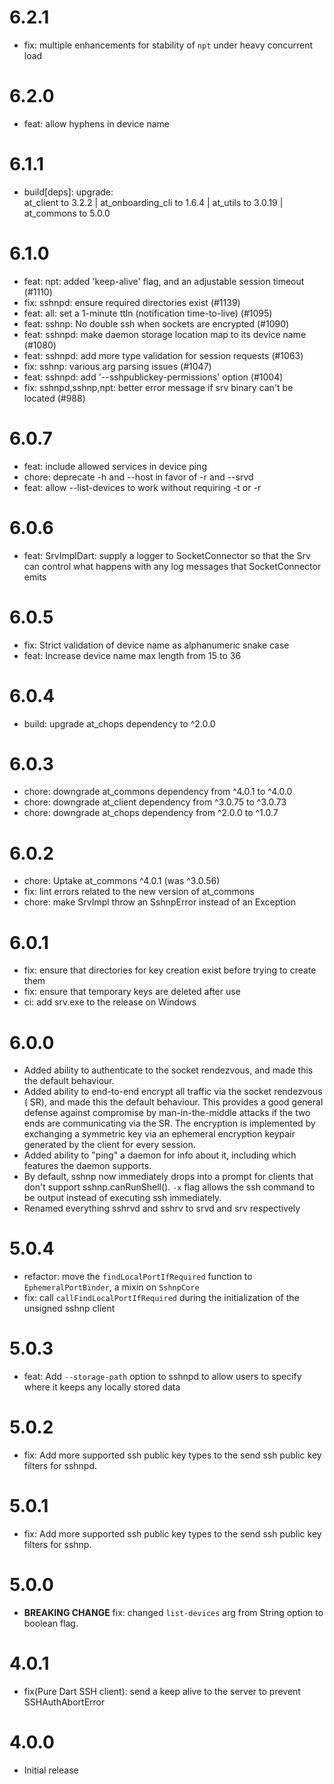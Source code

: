 # 6.2.1
- fix: multiple enhancements for stability of `npt` under heavy concurrent load
# 6.2.0
- feat: allow hyphens in device name
# 6.1.1
- build[deps]: upgrade: \
  at_client to 3.2.2 | at_onboarding_cli to 1.6.4 | at_utils to 3.0.19 | at_commons to 5.0.0
# 6.1.0
- feat: npt: added 'keep-alive' flag, and an adjustable session timeout (#1110)
- fix: sshnpd: ensure required directories exist (#1139)
- feat: all: set a 1-minute ttln (notification time-to-live) (#1095)
- feat: sshnp: No double ssh when sockets are encrypted (#1090)
- feat: sshnpd: make daemon storage location map to its device name (#1080)
- feat: sshnpd: add more type validation for session requests (#1063)
- fix: sshnp: various arg parsing issues (#1047)
- feat: sshnpd: add '--sshpublickey-permissions' option (#1004)
- fix: sshnpd,sshnp,npt: better error message if srv binary can't be 
  located (#988)

# 6.0.7
- feat: include allowed services in device ping
- chore: deprecate -h and --host in favor of -r and --srvd
- feat: allow --list-devices to work without requiring -t or -r

# 6.0.6
- feat: SrvImplDart: supply a logger to SocketConnector so that the Srv can 
  control what happens with any log messages that SocketConnector emits

# 6.0.5
- fix: Strict validation of device name as alphanumeric snake case
- feat: Increase device name max length from 15 to 36

# 6.0.4
- build: upgrade at_chops dependency to ^2.0.0

# 6.0.3
- chore: downgrade at_commons dependency from ^4.0.1 to ^4.0.0
- chore: downgrade at_client dependency from ^3.0.75 to ^3.0.73
- chore: downgrade at_chops dependency from ^2.0.0 to ^1.0.7

# 6.0.2
- chore: Uptake at_commons ^4.0.1 (was ^3.0.56)
- fix: lint errors related to the new version of at_commons
- chore: make SrvImpl throw an SshnpError instead of an Exception

# 6.0.1
- fix: ensure that directories for key creation exist before trying to create them
- fix: ensure that temporary keys are deleted after use
- ci: add srv.exe to the release on Windows

# 6.0.0
- Added ability to authenticate to the socket rendezvous, and made this the 
  default behaviour.
- Added ability to end-to-end encrypt all traffic via the socket rendezvous (
  SR), and made this the default behaviour. This provides a good general defense
  against compromise by man-in-the-middle attacks if the two ends are
  communicating via the SR. The encryption is implemented by exchanging a 
  symmetric key via an ephemeral encryption keypair generated by the client 
  for every session.
- Added ability to "ping" a daemon for info about it, including which 
  features the daemon supports.
- By default, sshnp now immediately drops into a prompt for clients that don't
  support sshnp.canRunShell(). `-x` flag allows the ssh command to be output 
  instead of executing ssh immediately.
- Renamed everything sshrvd and sshrv to srvd and srv respectively

# 5.0.4

- refactor: move the `findLocalPortIfRequired` function to `EphemeralPortBinder`, a mixin on `SshnpCore`
- fix: call `callFindLocalPortIfRequired` during the initialization of the unsigned sshnp client

# 5.0.3
- feat: Add `--storage-path` option to sshnpd to allow users to specify where 
  it keeps any locally stored data

# 5.0.2

- fix: Add more supported ssh public key types to the send ssh public key filters for sshnpd.

# 5.0.1

- fix: Add more supported ssh public key types to the send ssh public key filters for sshnp.

# 5.0.0

- **BREAKING CHANGE** fix: changed `list-devices` arg from String option to boolean flag.

# 4.0.1

- fix(Pure Dart SSH client): send a keep alive to the server to prevent SSHAuthAbortError

# 4.0.0

- Initial release
